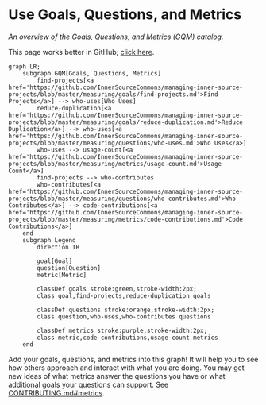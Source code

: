 # Use Goals, Questions, and Metrics

*An overview of the Goals, Questions, and Metrics (GQM) catalog.*

This page works better in GitHub; [click here](https://github.com/InnerSourceCommons/managing-inner-source-projects/blob/master/measuring/use_gqm.md).

```mermaid
graph LR;
    subgraph GQM[Goals, Questions, Metrics]
        find-projects[<a href='https://github.com/InnerSourceCommons/managing-inner-source-projects/blob/master/measuring/goals/find-projects.md'>Find Projects</a>] --> who-uses[Who Uses]
        reduce-duplication[<a href='https://github.com/InnerSourceCommons/managing-inner-source-projects/blob/master/measuring/goals/reduce-duplication.md'>Reduce Duplication</a>] --> who-uses[<a href='https://github.com/InnerSourceCommons/managing-inner-source-projects/blob/master/measuring/questions/who-uses.md'>Who Uses</a>]
        who-uses --> usage-count[<a href='https://github.com/InnerSourceCommons/managing-inner-source-projects/blob/master/measuring/metrics/usage-count.md'>Usage Count</a>]
        find-projects --> who-contributes
        who-contributes[<a href='https://github.com/InnerSourceCommons/managing-inner-source-projects/blob/master/measuring/questions/who-contributes.md'>Who Contributes</a>] --> code-contributions[<a href='https://github.com/InnerSourceCommons/managing-inner-source-projects/blob/master/measuring/metrics/code-contributions.md'>Code Contributions</a>]
    end
    subgraph Legend
        direction TB

        goal[Goal]
        question[Question]
        metric[Metric]

        classDef goals stroke:green,stroke-width:2px;
        class goal,find-projects,reduce-duplication goals

        classDef questions stroke:orange,stroke-width:2px;
        class question,who-uses,who-contributes questions

        classDef metrics stroke:purple,stroke-width:2px;
        class metric,code-contributions,usage-count metrics
    end
```

Add your goals, questions, and metrics into this graph!  It will help you to see how others approach and interact with what you are doing.
You may get new ideas of what metrics answer the questions you have or what additional goals your questions can support.
See [CONTRIBUTING.md#metrics].

[CONTRIBUTING.md#metrics]: https://github.com/InnerSourceCommons/managing-inner-source-projects/blob/master/CONTRIBUTING.md#metrics

